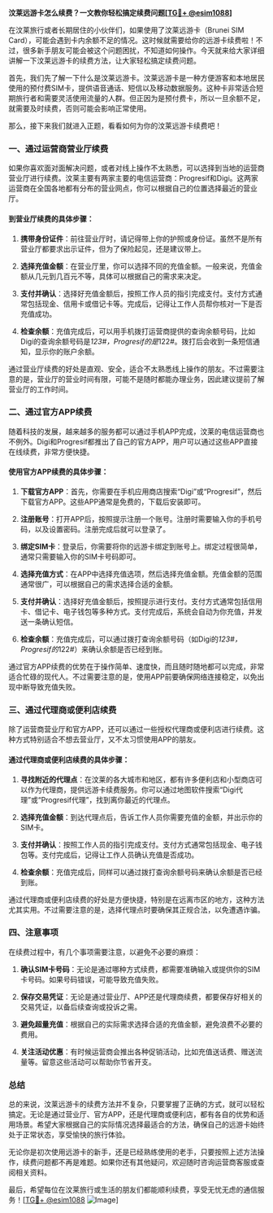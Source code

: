 **汶莱远游卡怎么续费？一文教你轻松搞定续费问题[[TG💪+ @esim1088](https://t.me/s/esim1088)]**

在汶莱旅行或者长期居住的小伙伴们，如果使用了汶莱远游卡（Brunei SIM Card），可能会遇到卡内余额不足的情况。这时候就需要给你的远游卡续费啦！不过，很多新手朋友可能会被这个问题困扰，不知道如何操作。今天就来给大家详细讲解一下汶莱远游卡的续费方法，让大家轻松搞定续费问题。

首先，我们先了解一下什么是汶莱远游卡。汶莱远游卡是一种方便游客和本地居民使用的预付费SIM卡，提供语音通话、短信以及移动数据服务。这种卡非常适合短期旅行者和需要灵活使用流量的人群。但正因为是预付费卡，所以一旦余额不足，就需要及时续费，否则可能会影响正常使用。

那么，接下来我们就进入正题，看看如何为你的汶莱远游卡续费吧！

### 一、通过运营商营业厅续费

如果你喜欢面对面解决问题，或者对线上操作不太熟悉，可以选择到当地的运营商营业厅进行续费。汶莱主要有两家主要的电信运营商：Progresif和Digi。这两家运营商在全国各地都有分布的营业网点，你可以根据自己的位置选择最近的营业厅。

#### 到营业厅续费的具体步骤：

1. **携带身份证件**：前往营业厅时，请记得带上你的护照或身份证。虽然不是所有营业厅都要求出示证件，但为了保险起见，还是建议带上。
   
2. **选择充值金额**：在营业厅里，你可以选择不同的充值金额。一般来说，充值金额从几元到几百元不等，具体可以根据自己的需求来决定。

3. **支付并确认**：选择好充值金额后，按照工作人员的指引完成支付。支付方式通常包括现金、信用卡或借记卡等。完成后，记得让工作人员帮你核对一下是否充值成功。

4. **检查余额**：充值完成后，可以用手机拨打运营商提供的查询余额号码，比如Digi的查询余额号码是*123#，Progresif的是*122#。拨打后会收到一条短信通知，显示你的账户余额。

通过营业厅续费的好处是直观、安全，适合不太熟悉线上操作的朋友。不过需要注意的是，营业厅的营业时间有限，可能不是随时都能办理业务，因此建议提前了解营业厅的工作时间。

### 二、通过官方APP续费

随着科技的发展，越来越多的服务都可以通过手机APP完成，汶莱的电信运营商也不例外。Digi和Progresif都推出了自己的官方APP，用户可以通过这些APP直接在线续费，非常方便快捷。

#### 使用官方APP续费的具体步骤：

1. **下载官方APP**：首先，你需要在手机应用商店搜索“Digi”或“Progresif”，然后下载官方APP。这些APP通常是免费的，下载后安装即可。

2. **注册账号**：打开APP后，按照提示注册一个账号。注册时需要输入你的手机号码，以及设置密码。注册完成后就可以登录了。

3. **绑定SIM卡**：登录后，你需要将你的远游卡绑定到账号上。绑定过程很简单，通常只需要输入你的SIM卡号码即可。

4. **选择充值方式**：在APP中选择充值选项，然后选择充值金额。充值金额的范围通常很广，可以根据自己的需求选择合适的金额。

5. **支付并确认**：选择好充值金额后，按照提示进行支付。支付方式通常包括信用卡、借记卡、电子钱包等多种方式。支付完成后，系统会自动为你充值，并发送一条确认短信。

6. **检查余额**：充值完成后，可以通过拨打查询余额号码（如Digi的*123#，Progresif的*122#）来确认余额是否已经到账。

通过官方APP续费的优势在于操作简单、速度快，而且随时随地都可以完成，非常适合忙碌的现代人。不过需要注意的是，使用APP前要确保网络连接稳定，以免出现中断导致充值失败。

### 三、通过代理商或便利店续费

除了运营商营业厅和官方APP，还可以通过一些授权代理商或便利店进行续费。这种方式特别适合不想去营业厅，又不太习惯使用APP的朋友。

#### 通过代理商或便利店续费的具体步骤：

1. **寻找附近的代理点**：在汶莱的各大城市和地区，都有许多便利店和小型商店可以作为代理商，提供远游卡续费服务。你可以通过地图软件搜索“Digi代理”或“Progresif代理”，找到离你最近的代理点。

2. **选择充值金额**：到达代理点后，告诉工作人员你需要充值的金额，并出示你的SIM卡。

3. **支付并确认**：按照工作人员的指引完成支付。支付方式通常包括现金、电子钱包等。支付完成后，记得让工作人员确认充值是否成功。

4. **检查余额**：充值完成后，同样可以通过拨打查询余额号码来确认余额是否已经到账。

通过代理商或便利店续费的好处是方便快捷，特别是在远离市区的地方，这种方法尤其实用。不过需要注意的是，选择代理点时要确保其正规合法，以免遭遇诈骗。

### 四、注意事项

在续费过程中，有几个事项需要注意，以避免不必要的麻烦：

1. **确认SIM卡号码**：无论是通过哪种方式续费，都需要准确输入或提供你的SIM卡号码。如果号码错误，可能导致充值失败。

2. **保存交易凭证**：无论是通过营业厅、APP还是代理商续费，都要保存好相关的交易凭证，以备后续查询或投诉之需。

3. **避免超量充值**：根据自己的实际需求选择合适的充值金额，避免浪费不必要的费用。

4. **关注活动优惠**：有时候运营商会推出各种促销活动，比如充值送话费、赠送流量等。留意这些活动可以帮助你节省开支。

### 总结

总的来说，汶莱远游卡的续费方法并不复杂，只要掌握了正确的方式，就可以轻松搞定。无论是通过营业厅、官方APP，还是代理商或便利店，都有各自的优势和适用场景。希望大家根据自己的实际情况选择最适合的方法，确保自己的远游卡始终处于正常状态，享受愉快的旅行体验。

无论你是初次使用远游卡的新手，还是已经熟练使用的老手，只要按照上述方法操作，续费问题都不再是难题。如果你还有其他疑问，欢迎随时咨询运营商客服或查阅相关资料。

最后，希望每位在汶莱旅行或生活的朋友们都能顺利续费，享受无忧无虑的通信服务！[[TG💪+ @esim1088](https://t.me/s/esim1088) ![Image](https://i.postimg.cc/4NQfJmqS/Snipaste-2025-05-13-00-14-12.png)]